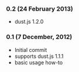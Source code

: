 ### 0.2 (24 February 2013)
* dust.js 1.2.0

### 0.1 (7 December, 2012)
* Initial commit
* supports dust.js 1.1.1
* basic usage how-to